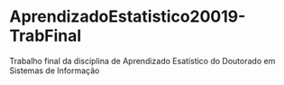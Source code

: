 # AprendizadoEstatistico20019-TrabFinal
Trabalho final da disciplina de Aprendizado Esatístico do Doutorado em Sistemas de Informação
